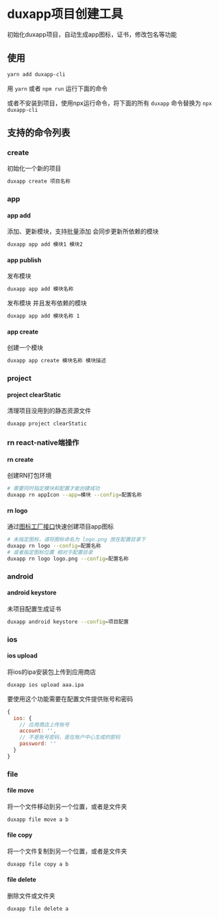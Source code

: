 # duxapp项目创建工具

初始化duxapp项目，自动生成app图标，证书，修改包名等功能

## 使用

```bash
yarn add duxapp-cli
```

用 `yarn` 或者 `npm run` 运行下面的命令  

或者不安装到项目，使用npx运行命令，将下面的所有 `duxapp` 命令替换为 `npx duxapp-cli`  

## 支持的命令列表

### create

初始化一个新的项目
```bash
duxapp create 项目名称
```

### app

#### app add
添加、更新模块，支持批量添加 会同步更新所依赖的模块
```bash
duxapp app add 模块1 模块2
```

#### app publish
发布模块
```bash
duxapp app add 模块名称
```

发布模块 并且发布依赖的模块
```bash
duxapp app add 模块名称 1
```

#### app create
创建一个模块
```bash
duxapp app create 模块名称 模块描述
```

### project

#### project clearStatic
清理项目没用到的静态资源文件
```bash
duxapp project clearStatic
```

### rn react-native端操作

####  rn create
创建RN打包环境
```bash
# 需要同时指定模块和配置才能创建成功
duxapp rn appIcon --app=模块 --config=配置名称
```

#### rn logo

通过[图标工厂接口](https://icon.wuruihong.com)快速创建项目app图标
```bash
# 未指定图标，请将图标命名为 logo.png 放在配置目录下
duxapp rn logo --config=配置名称
# 或者指定图标位置 相对于配置目录
duxapp rn logo logo.png --config=配置名称
```

### android

#### android keystore

未项目配置生成证书

```bash
duxapp android keystore --config=项目配置
```
### ios

#### ios upload

将ios的ipa安装包上传到应用商店  

```bash
duxapp ios upload aaa.ipa
```
要使用这个功能需要在配置文件提供账号和密码

```javascript
{
  ios: {
    // 应用商店上传账号
    account: '',
    // 不是账号密码，是在账户中心生成的密码
    password: ''
  }
}
```

### file

#### file move

将一个文件移动到另一个位置，或者是文件夹

```bash
duxapp file move a b
```

#### file copy

将一个文件复制到另一个位置，或者是文件夹

```bash
duxapp file copy a b
```

#### file delete

删除文件或文件夹

```bash
duxapp file delete a
```

